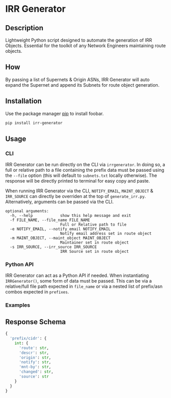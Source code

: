 # IRR Generator
## Description
Lightweight Python script designed to automate the generation of IRR Objects. Essential for the toolkit of any Network Engineers maintaining route objects.

## How
By passing a list of Supernets & Origin ASNs, IRR Generator will auto expand the Supernet and append its Subnets for route object generation.  

## Installation

Use the package manager [pip](https://pip.pypa.io/en/stable/) to install foobar.
```bash
pip install irr-generator
```

## Usage
### CLI
IRR Generator can be run directly on the CLI via `irrgenerator`. In doing so, a full or relative path to a file containing the prefix data must be passed using the `--file` option (this will default to `subnets.txt` locally otherwise). The response will be directly printed to terminal for easy copy and paste.

When running IRR Generator via the CLI, `NOTIFY_EMAIL`, `MAINT_OBJECT` & `IRR_SOURCE` can directly be overriden at the top of `generate_irr.py`. Alternatively, arguments can be passed via the CLI.

```
optional arguments:
  -h, --help            show this help message and exit
  -f FILE_NAME, --file_name FILE_NAME
                        Full or Relative path to file
  -e NOTIFY_EMAIL, --notify_email NOTIFY_EMAIL
                        Notify email address set in route object
  -m MAINT_OBJECT, --maint_object MAINT_OBJECT
                        Maintainer set in route object
  -s IRR_SOURCE, --irr_source IRR_SOURCE
                        IRR Source set in route object
```

### Python API
IRR Generator can act as a Python API if needed. When instantiating `IRRGenerator()`, some form of data must be passed. This can be via a relative/full file path expected in `file_name` or via a nested list of prefix/asn combos expected in `prefixes`.

### Examples


## Response Schema
```python
{
  'prefix/cidr': {
    int: {
      'route': str,
      'descr': str,
      'origin': str,
      'notify': str,
      'mnt-by': str,
      'changed': str,
      'source': str
    }
  }
}

```
